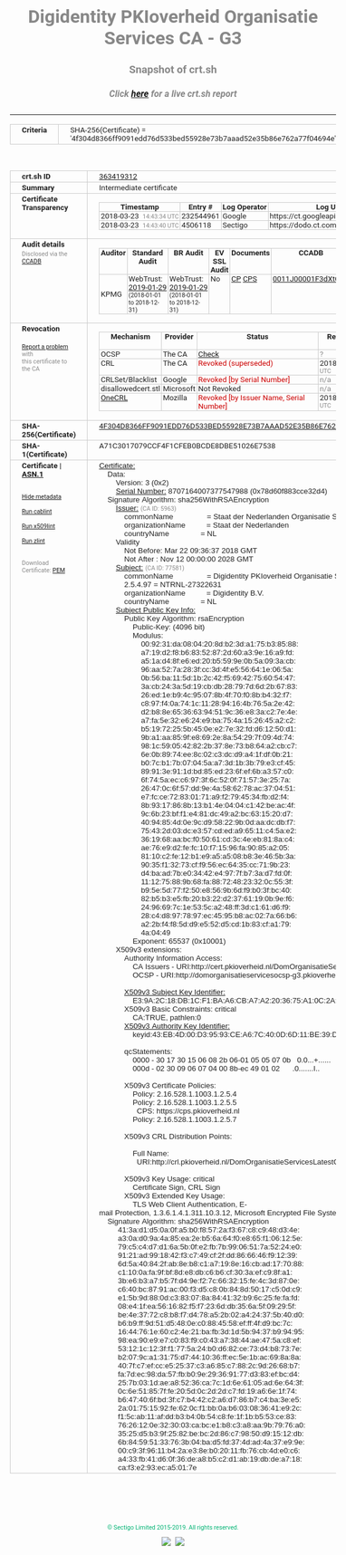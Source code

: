 # Digidentity PKIoverheid Organisatie Services CA - G3
### Snapshot of crt.sh
##### Click [here](https://crt.sh/?q=4F304D8366FF9091EDD76D533BED55928E73B7AAAD52E35B86E762A77F04694E) for a live crt.sh report

---
<!DOCTYPE HTML PUBLIC "-//W3C//DTD HTML 4.0 Transitional//EN">
<HTML>
<HEAD>
  <META http-equiv="Content-Type" content="text/html; charset=UTF-8">
  <TITLE>crt.sh | 4f304d8366ff9091edd76d533bed55928e73b7aaad52e35b86e762a77f04694e</TITLE>
  <META name="description" content="Free CT Log Certificate Search Tool from Sectigo (formerly Comodo CA)">
  <META name="keywords" content="crt.sh, CT, Certificate Transparency, Certificate Search, SSL Certificate, Sectigo, Comodo CA">
  <LINK href="//fonts.googleapis.com/css?family=Roboto+Mono|Roboto:400,400i,700,700i" rel="stylesheet">
  <STYLE type="text/css">
    a {
      white-space: nowrap;
    }
    body {
      color: #888888;
      font: 12pt Roboto, sans-serif;
      padding-top: 10px;
      text-align: center
    }
    form {
      margin: 0px
    }
    span {
      border-radius: 10px
    }
    span.heading {
      color: #888888;
      font: 12pt Roboto, sans-serif
    }
    span.title {
      background-color: #00B373;
      color: #FFFFFF;
      font: bold 18pt Roboto, sans-serif;
      padding: 0px 5px
    }
    span.text {
      color: #888888;
      font: 10pt Roboto, sans-serif
    }
    span.whiteongrey {
      background-color: #D9D9D6;
      color: #FFFFFF;
      font: bold 18pt Roboto, sans-serif;
      padding: 0px 5px
    }
    table {
      border-collapse: collapse;
      color: #222222;
      font: 10pt Roboto, sans-serif;
      margin-left: auto;
      margin-right: auto
    }
    table.options {
      border: none;
      margin-left: 10px
    }
    td, th {
      border: 1px solid #CCCCCC;
      padding: 0px 2px;
      text-align: left;
      vertical-align: top
    }
    td.outer, th.outer {
      border: 1px solid #CCCCCC;
      padding: 2px 20px;
      text-align: left
    }
    th.heading {
      color: #888888;
      font: bold italic 12pt Roboto, sans-serif;
      padding: 20px 0px 0px;
      text-align: center
    }
    th.options, td.options {
      border: none;
      vertical-align: middle
    }
    td.text {
      font: 10pt "Roboto Mono", sans-serif;
      padding: 2px 20px
    }
    td.heading {
      border: none;
      color: #888888;
      font: 12pt Roboto, sans-serif;
      padding-top: 20px;
      text-align: center
    }
    table.lint td, th {
      text-align: center
    }
    .button {
      background-color: #00B373;
      border-radius: 10px;
      color: #FFFFFF;
      font: bold 13pt Roboto, sans-serif
    }
    .copyright {
      font: 8pt Roboto, sans-serif;
      color: #00B373
    }
    .input {
      border: 1px solid #888888;
      font-weight: bold;
      text-align: center
    }
    .small {
      font: 8pt Roboto, sans-serif;
      color: #888888
    }
    .error {
      background-color: #FFDFDF;
      color: #CC0000;
      font-weight: bold
    }
    .fatal {
      background-color: #0000AA;
      color: #FFFFFF;
      font-weight: bold
    }
    .notice {
      background-color: #FFFFDF;
      color: #606000
    }
    .warning {
      background-color: #FFEFDF;
      color: #DF6000
    }
  </STYLE>
</HEAD>
<BODY>

<TABLE>
  <TR>
    <TH class="outer">Criteria</TH>
    <TD class="outer">SHA-256(Certificate) = '4f304d8366ff9091edd76d533bed55928e73b7aaad52e35b86e762a77f04694e'</TD>
  </TR>
</TABLE>
<BR>
<TABLE>
  <TR>
    <TH class="outer">crt.sh ID</TH>
    <TD class="outer"><A href="?id=363419312">363419312</A></TD>
  </TR>
  <TR>
    <TH class="outer">Summary</TH>
    <TD class="outer">Intermediate certificate</TD>
  </TR>
  <TR>
    <TH class="outer">Certificate<BR>Transparency</TH>
    <TD class="outer">
<TABLE class="options" style="margin-left:0px">
  <TR>
    <TH>Timestamp</TH>
    <TH>Entry #</TH>
    <TH>Log Operator</TH>
    <TH>Log URL</TH>
  </TR>
  <TR>
    <TD>2018-03-23&nbsp; <FONT class="small">14:43:34 UTC</FONT></TD>
    <TD>232544961</TD>
    <TD>Google</TD>
    <TD>https://ct.googleapis.com/rocketeer</TD>
  </TR>
  <TR>
    <TD>2018-03-23&nbsp; <FONT class="small">14:43:40 UTC</FONT></TD>
    <TD>4506118</TD>
    <TD>Sectigo</TD>
    <TD>https://dodo.ct.comodo.com</TD>
  </TR>
</TABLE>
    </TD>
  </TR>
  <TR>
    <TH class="outer">Audit details<BR>
      <DIV class="small" style="padding-top:3px">Disclosed via the
        <A href="//ccadb-public.secure.force.com/mozilla/PublicAllIntermediateCerts" target="_blank">CCADB</A></DIV>
    </TH>
    <TD class="outer">
<TABLE class="options" style="margin-left:0px">
  <TR>
    <TH>Auditor</TH>
    <TH>Standard Audit</TH>
    <TH>BR Audit</TH>
    <TH>EV SSL Audit</TH>
    <TH>Documents</TH>
    <TH>CCADB</TH>
    <TH>Root Owner / Certificate</TH>
  </TR>
  <TR>
    <TD style="vertical-align:middle">KPMG</TD>
    <TD>WebTrust:
      <A href="https://www.cpacanada.ca/generichandlers/CPACHandler.ashx?attachmentid=224596" target="_blank">2019-01-29</A>
      <BR><FONT style="font-size:8pt">(2018-01-01 to 2018-12-31)</FONT></TD>
    <TD>WebTrust:
      <A href="https://www.cpacanada.ca/generichandlers/CPACHandler.ashx?attachmentid=224597" target="_blank">2019-01-29</A>
      <BR><FONT style="font-size:8pt">(2018-01-01 to 2018-12-31)</FONT></TD>
    <TD>No    <TD>
      <A href="https://logius.nl/english/pkioverheid" target="blank">CP</A>
      <A href="https://cps.pkioverheid.nl" target="blank">CPS</A>
    </TD>
    <TD><A href="//ccadb.force.com/0011J00001F3dXtQAJ" target="_blank">0011J00001F3dXtQAJ</A></TD>
    <TD><A href="/?id=8693290">Government of The Netherlands, PKIoverheid (Logius)</A></TD>
  </TR>
</TABLE>
    </TD>
  </TR>
  <TR>
    <TH class="outer">Revocation<BR><BR>
      <DIV class="small" style="padding-top:3px"><A href="?id=363419312&opt=problemreporting">Report a problem</A> with<BR>this certificate to the CA</DIV></TH>
    <TD class="outer">
      <TABLE class="options" style="margin-left:0px">
        <TR>
          <TH>Mechanism</TH>
          <TH>Provider</TH>
          <TH>Status</TH>
          <TH>Revocation Date</TH>
          <TH>Last Observed in CRL</TH>
          <TH>Last Checked <SPAN style="color:#CC0000;vertical-align:middle;font-size:70%;font-weight:normal">(Error)</SPAN></TH>
        </TR>
        <TR>
          <TD>OCSP</TD>
          <TD>The CA</TD>
          <TD><A href="?id=363419312&opt=ocsp">Check</A></TD>
          <TD><SPAN style="color:#888888">?</SPAN></TD>
          <TD><SPAN style="color:#888888">n/a</SPAN></TD>
          <TD><SPAN style="color:#888888">?</SPAN></TD>
        </TR>
        <TR>
          <TD>CRL</TD>
          <TD>The CA</TD>
          <TD><SPAN style="color:#CC0000">Revoked (superseded)</SPAN></TD><TD>2018-05-17&nbsp; <FONT class="small">08:52:28 UTC</FONT></TD><TD>2019-07-05&nbsp; <FONT class="small">14:19:02 UTC</FONT></TD><TD>2019-12-04&nbsp; <FONT class="small">16:44:22 UTC</FONT></TD>
        </TR>
        <TR>
          <TD>CRLSet/Blacklist</TD>
          <TD>Google</TD>
          <TD><SPAN style="color:#CC0000">Revoked [by Serial Number]</SPAN></TD>
          <TD><SPAN style="color:#888888">n/a</SPAN></TD>
          <TD><SPAN style="color:#888888">n/a</SPAN></TD>
          <TD><SPAN style="color:#888888">n/a</SPAN></TD>
        </TR>
        <TR>
          <TD>disallowedcert.stl</TD>
          <TD>Microsoft</TD>
          <TD>Not Revoked</TD>
          <TD><SPAN style="color:#888888">n/a</SPAN></TD>
          <TD><SPAN style="color:#888888">n/a</SPAN></TD>
          <TD><SPAN style="color:#888888">n/a</SPAN></TD>
        </TR>
        <TR>
          <TD><A href="/mozilla-onecrl" target="_blank">OneCRL</A></TD>
          <TD>Mozilla</TD>
          <TD><SPAN style="color:#CC0000">Revoked [by Issuer Name, Serial Number]</SPAN></TD><TD>2018-05-30&nbsp; <FONT class="small">12:35:03 UTC</FONT></TD>
          <TD><SPAN style="color:#888888">n/a</SPAN></TD>
          <TD><SPAN style="color:#888888">n/a</SPAN></TD>
        </TR>
      </TABLE>
    </TD>
  </TR>
  <TR>
    <TH class="outer">SHA-256(Certificate)</TH>
    <TD class="outer"><A href="//censys.io/certificates/4f304d8366ff9091edd76d533bed55928e73b7aaad52e35b86e762a77f04694e">4F304D8366FF9091EDD76D533BED55928E73B7AAAD52E35B86E762A77F04694E</A></TD>
  </TR>
  <TR>
    <TH class="outer">SHA-1(Certificate)</TH>
    <TD class="outer">A71C3017079CCF4F1CFEB0BCDE8DBE51026E7538</TD>
  </TR>
  <TR>
    <TH class="outer">Certificate | <A href="?asn1=363419312">ASN.1</A>
      <SPAN class="small"><BR>
      <BR><BR><A href="?id=363419312&opt=nometadata">Hide metadata</A>
      <BR><BR><A href="?id=363419312&opt=cablint">Run cablint</A>
      <BR><BR><A href="?id=363419312&opt=x509lint">Run x509lint</A>
      <BR><BR><A href="?id=363419312&opt=zlint">Run zlint</A>
      <BR><BR><BR>Download Certificate: <A href="?d=363419312">PEM</A>
      </SPAN>
    </TH>
    <TD class="text"><A href="?d=363419312">Certificate:</A><BR>&nbsp;&nbsp;&nbsp;&nbsp;Data:<BR>&nbsp;&nbsp;&nbsp;&nbsp;&nbsp;&nbsp;&nbsp;&nbsp;Version:&nbsp;3&nbsp;(0x2)<BR>&nbsp;&nbsp;&nbsp;&nbsp;&nbsp;&nbsp;&nbsp;&nbsp;<A href="?serial=78d60f883cce32d4">Serial&nbsp;Number:</A>&nbsp;8707164007377547988&nbsp;(0x78d60f883cce32d4)<BR>&nbsp;&nbsp;&nbsp;&nbsp;Signature&nbsp;Algorithm:&nbsp;sha256WithRSAEncryption<BR>&nbsp;&nbsp;&nbsp;&nbsp;&nbsp;&nbsp;&nbsp;&nbsp;<A href="?caid=5963">Issuer:</A> <SPAN class="small">(CA ID: 5963)</SPAN><BR>&nbsp;&nbsp;&nbsp;&nbsp;&nbsp;&nbsp;&nbsp;&nbsp;&nbsp;&nbsp;&nbsp;&nbsp;commonName&nbsp;&nbsp;&nbsp;&nbsp;&nbsp;&nbsp;&nbsp;&nbsp;&nbsp;&nbsp;&nbsp;&nbsp;&nbsp;&nbsp;&nbsp;&nbsp;=&nbsp;Staat&nbsp;der&nbsp;Nederlanden&nbsp;Organisatie&nbsp;Services&nbsp;CA&nbsp;-&nbsp;G3<BR>&nbsp;&nbsp;&nbsp;&nbsp;&nbsp;&nbsp;&nbsp;&nbsp;&nbsp;&nbsp;&nbsp;&nbsp;organizationName&nbsp;&nbsp;&nbsp;&nbsp;&nbsp;&nbsp;&nbsp;&nbsp;&nbsp;&nbsp;=&nbsp;Staat&nbsp;der&nbsp;Nederlanden<BR>&nbsp;&nbsp;&nbsp;&nbsp;&nbsp;&nbsp;&nbsp;&nbsp;&nbsp;&nbsp;&nbsp;&nbsp;countryName&nbsp;&nbsp;&nbsp;&nbsp;&nbsp;&nbsp;&nbsp;&nbsp;&nbsp;&nbsp;&nbsp;&nbsp;&nbsp;&nbsp;&nbsp;=&nbsp;NL<BR>&nbsp;&nbsp;&nbsp;&nbsp;&nbsp;&nbsp;&nbsp;&nbsp;Validity<BR>&nbsp;&nbsp;&nbsp;&nbsp;&nbsp;&nbsp;&nbsp;&nbsp;&nbsp;&nbsp;&nbsp;&nbsp;Not&nbsp;Before:&nbsp;Mar&nbsp;22&nbsp;09:36:37&nbsp;2018&nbsp;GMT<BR>&nbsp;&nbsp;&nbsp;&nbsp;&nbsp;&nbsp;&nbsp;&nbsp;&nbsp;&nbsp;&nbsp;&nbsp;Not&nbsp;After&nbsp;:&nbsp;Nov&nbsp;12&nbsp;00:00:00&nbsp;2028&nbsp;GMT<BR>&nbsp;&nbsp;&nbsp;&nbsp;&nbsp;&nbsp;&nbsp;&nbsp;<A href="?caid=77581">Subject:</A> <SPAN class="small">(CA ID: 77581)</SPAN><BR>&nbsp;&nbsp;&nbsp;&nbsp;&nbsp;&nbsp;&nbsp;&nbsp;&nbsp;&nbsp;&nbsp;&nbsp;commonName&nbsp;&nbsp;&nbsp;&nbsp;&nbsp;&nbsp;&nbsp;&nbsp;&nbsp;&nbsp;&nbsp;&nbsp;&nbsp;&nbsp;&nbsp;&nbsp;=&nbsp;Digidentity&nbsp;PKIoverheid&nbsp;Organisatie&nbsp;Services&nbsp;CA&nbsp;-&nbsp;G3<BR>&nbsp;&nbsp;&nbsp;&nbsp;&nbsp;&nbsp;&nbsp;&nbsp;&nbsp;&nbsp;&nbsp;&nbsp;2.5.4.97&nbsp;=&nbsp;NTRNL-27322631<BR>&nbsp;&nbsp;&nbsp;&nbsp;&nbsp;&nbsp;&nbsp;&nbsp;&nbsp;&nbsp;&nbsp;&nbsp;organizationName&nbsp;&nbsp;&nbsp;&nbsp;&nbsp;&nbsp;&nbsp;&nbsp;&nbsp;&nbsp;=&nbsp;Digidentity&nbsp;B.V.<BR>&nbsp;&nbsp;&nbsp;&nbsp;&nbsp;&nbsp;&nbsp;&nbsp;&nbsp;&nbsp;&nbsp;&nbsp;countryName&nbsp;&nbsp;&nbsp;&nbsp;&nbsp;&nbsp;&nbsp;&nbsp;&nbsp;&nbsp;&nbsp;&nbsp;&nbsp;&nbsp;&nbsp;=&nbsp;NL<BR>&nbsp;&nbsp;&nbsp;&nbsp;&nbsp;&nbsp;&nbsp;&nbsp;<A href="?spkisha256=bcc6f04555bdce42650a8214c14fc410d81f8ff5e596ef4403253cd7bb07e9d5">Subject&nbsp;Public&nbsp;Key&nbsp;Info:</A><BR>&nbsp;&nbsp;&nbsp;&nbsp;&nbsp;&nbsp;&nbsp;&nbsp;&nbsp;&nbsp;&nbsp;&nbsp;Public&nbsp;Key&nbsp;Algorithm:&nbsp;rsaEncryption<BR>&nbsp;&nbsp;&nbsp;&nbsp;&nbsp;&nbsp;&nbsp;&nbsp;&nbsp;&nbsp;&nbsp;&nbsp;&nbsp;&nbsp;&nbsp;&nbsp;Public-Key:&nbsp;(4096&nbsp;bit)<BR>&nbsp;&nbsp;&nbsp;&nbsp;&nbsp;&nbsp;&nbsp;&nbsp;&nbsp;&nbsp;&nbsp;&nbsp;&nbsp;&nbsp;&nbsp;&nbsp;Modulus:<BR>&nbsp;&nbsp;&nbsp;&nbsp;&nbsp;&nbsp;&nbsp;&nbsp;&nbsp;&nbsp;&nbsp;&nbsp;&nbsp;&nbsp;&nbsp;&nbsp;&nbsp;&nbsp;&nbsp;&nbsp;00:92:31:da:08:04:20:8d:b2:3d:a1:75:b3:85:88:<BR>&nbsp;&nbsp;&nbsp;&nbsp;&nbsp;&nbsp;&nbsp;&nbsp;&nbsp;&nbsp;&nbsp;&nbsp;&nbsp;&nbsp;&nbsp;&nbsp;&nbsp;&nbsp;&nbsp;&nbsp;a7:19:d2:f8:b6:83:52:87:2d:60:a3:9e:16:a9:fd:<BR>&nbsp;&nbsp;&nbsp;&nbsp;&nbsp;&nbsp;&nbsp;&nbsp;&nbsp;&nbsp;&nbsp;&nbsp;&nbsp;&nbsp;&nbsp;&nbsp;&nbsp;&nbsp;&nbsp;&nbsp;a5:1a:d4:8f:e6:ed:20:b5:59:9e:0b:5a:09:3a:cb:<BR>&nbsp;&nbsp;&nbsp;&nbsp;&nbsp;&nbsp;&nbsp;&nbsp;&nbsp;&nbsp;&nbsp;&nbsp;&nbsp;&nbsp;&nbsp;&nbsp;&nbsp;&nbsp;&nbsp;&nbsp;96:aa:52:7a:28:3f:cc:3d:4f:e5:56:64:1e:06:5a:<BR>&nbsp;&nbsp;&nbsp;&nbsp;&nbsp;&nbsp;&nbsp;&nbsp;&nbsp;&nbsp;&nbsp;&nbsp;&nbsp;&nbsp;&nbsp;&nbsp;&nbsp;&nbsp;&nbsp;&nbsp;0b:56:ba:11:5d:1b:2c:42:f5:69:42:75:60:54:47:<BR>&nbsp;&nbsp;&nbsp;&nbsp;&nbsp;&nbsp;&nbsp;&nbsp;&nbsp;&nbsp;&nbsp;&nbsp;&nbsp;&nbsp;&nbsp;&nbsp;&nbsp;&nbsp;&nbsp;&nbsp;3a:cb:24:3a:5d:19:cb:db:28:79:7d:6d:2b:67:83:<BR>&nbsp;&nbsp;&nbsp;&nbsp;&nbsp;&nbsp;&nbsp;&nbsp;&nbsp;&nbsp;&nbsp;&nbsp;&nbsp;&nbsp;&nbsp;&nbsp;&nbsp;&nbsp;&nbsp;&nbsp;26:ed:1e:b9:4c:95:07:8b:4f:70:f0:8b:b4:32:f7:<BR>&nbsp;&nbsp;&nbsp;&nbsp;&nbsp;&nbsp;&nbsp;&nbsp;&nbsp;&nbsp;&nbsp;&nbsp;&nbsp;&nbsp;&nbsp;&nbsp;&nbsp;&nbsp;&nbsp;&nbsp;c8:97:f4:0a:74:1c:11:28:94:16:4b:76:5a:2e:42:<BR>&nbsp;&nbsp;&nbsp;&nbsp;&nbsp;&nbsp;&nbsp;&nbsp;&nbsp;&nbsp;&nbsp;&nbsp;&nbsp;&nbsp;&nbsp;&nbsp;&nbsp;&nbsp;&nbsp;&nbsp;d2:b8:8e:65:36:63:94:51:9c:36:e8:3a:c2:7e:4e:<BR>&nbsp;&nbsp;&nbsp;&nbsp;&nbsp;&nbsp;&nbsp;&nbsp;&nbsp;&nbsp;&nbsp;&nbsp;&nbsp;&nbsp;&nbsp;&nbsp;&nbsp;&nbsp;&nbsp;&nbsp;a7:fa:5e:32:e6:24:e9:ba:75:4a:15:26:45:a2:c2:<BR>&nbsp;&nbsp;&nbsp;&nbsp;&nbsp;&nbsp;&nbsp;&nbsp;&nbsp;&nbsp;&nbsp;&nbsp;&nbsp;&nbsp;&nbsp;&nbsp;&nbsp;&nbsp;&nbsp;&nbsp;b5:19:72:25:5b:45:0e:e2:7e:32:fd:d6:12:50:d1:<BR>&nbsp;&nbsp;&nbsp;&nbsp;&nbsp;&nbsp;&nbsp;&nbsp;&nbsp;&nbsp;&nbsp;&nbsp;&nbsp;&nbsp;&nbsp;&nbsp;&nbsp;&nbsp;&nbsp;&nbsp;9b:a1:aa:85:9f:e8:69:2e:8a:54:29:7f:09:4d:74:<BR>&nbsp;&nbsp;&nbsp;&nbsp;&nbsp;&nbsp;&nbsp;&nbsp;&nbsp;&nbsp;&nbsp;&nbsp;&nbsp;&nbsp;&nbsp;&nbsp;&nbsp;&nbsp;&nbsp;&nbsp;98:1c:59:05:42:82:2b:37:8e:73:b8:64:a2:cb:c7:<BR>&nbsp;&nbsp;&nbsp;&nbsp;&nbsp;&nbsp;&nbsp;&nbsp;&nbsp;&nbsp;&nbsp;&nbsp;&nbsp;&nbsp;&nbsp;&nbsp;&nbsp;&nbsp;&nbsp;&nbsp;6e:0b:89:74:ee:8c:02:c3:dc:d9:a4:1f:df:0b:21:<BR>&nbsp;&nbsp;&nbsp;&nbsp;&nbsp;&nbsp;&nbsp;&nbsp;&nbsp;&nbsp;&nbsp;&nbsp;&nbsp;&nbsp;&nbsp;&nbsp;&nbsp;&nbsp;&nbsp;&nbsp;b0:7c:b1:7b:07:04:5a:a7:3d:1b:3b:79:e3:cf:45:<BR>&nbsp;&nbsp;&nbsp;&nbsp;&nbsp;&nbsp;&nbsp;&nbsp;&nbsp;&nbsp;&nbsp;&nbsp;&nbsp;&nbsp;&nbsp;&nbsp;&nbsp;&nbsp;&nbsp;&nbsp;89:91:3e:91:1d:bd:85:ed:23:6f:ef:6b:a3:57:c0:<BR>&nbsp;&nbsp;&nbsp;&nbsp;&nbsp;&nbsp;&nbsp;&nbsp;&nbsp;&nbsp;&nbsp;&nbsp;&nbsp;&nbsp;&nbsp;&nbsp;&nbsp;&nbsp;&nbsp;&nbsp;6f:74:5a:ec:c6:97:3f:6c:52:0f:71:57:3e:25:7a:<BR>&nbsp;&nbsp;&nbsp;&nbsp;&nbsp;&nbsp;&nbsp;&nbsp;&nbsp;&nbsp;&nbsp;&nbsp;&nbsp;&nbsp;&nbsp;&nbsp;&nbsp;&nbsp;&nbsp;&nbsp;26:47:0c:6f:57:dd:9e:4a:58:62:78:ac:37:04:51:<BR>&nbsp;&nbsp;&nbsp;&nbsp;&nbsp;&nbsp;&nbsp;&nbsp;&nbsp;&nbsp;&nbsp;&nbsp;&nbsp;&nbsp;&nbsp;&nbsp;&nbsp;&nbsp;&nbsp;&nbsp;e7:fc:ce:72:83:01:71:a9:f2:79:45:34:fb:d2:f4:<BR>&nbsp;&nbsp;&nbsp;&nbsp;&nbsp;&nbsp;&nbsp;&nbsp;&nbsp;&nbsp;&nbsp;&nbsp;&nbsp;&nbsp;&nbsp;&nbsp;&nbsp;&nbsp;&nbsp;&nbsp;8b:93:17:86:8b:13:b1:4e:04:04:c1:42:be:ac:4f:<BR>&nbsp;&nbsp;&nbsp;&nbsp;&nbsp;&nbsp;&nbsp;&nbsp;&nbsp;&nbsp;&nbsp;&nbsp;&nbsp;&nbsp;&nbsp;&nbsp;&nbsp;&nbsp;&nbsp;&nbsp;9c:6b:23:bf:f1:e4:81:dc:49:a2:bc:63:15:20:d7:<BR>&nbsp;&nbsp;&nbsp;&nbsp;&nbsp;&nbsp;&nbsp;&nbsp;&nbsp;&nbsp;&nbsp;&nbsp;&nbsp;&nbsp;&nbsp;&nbsp;&nbsp;&nbsp;&nbsp;&nbsp;40:94:85:4d:0e:9c:d9:58:22:9b:0d:aa:dc:db:f7:<BR>&nbsp;&nbsp;&nbsp;&nbsp;&nbsp;&nbsp;&nbsp;&nbsp;&nbsp;&nbsp;&nbsp;&nbsp;&nbsp;&nbsp;&nbsp;&nbsp;&nbsp;&nbsp;&nbsp;&nbsp;75:43:2d:03:dc:e3:57:cd:ed:a9:65:11:c4:5a:e2:<BR>&nbsp;&nbsp;&nbsp;&nbsp;&nbsp;&nbsp;&nbsp;&nbsp;&nbsp;&nbsp;&nbsp;&nbsp;&nbsp;&nbsp;&nbsp;&nbsp;&nbsp;&nbsp;&nbsp;&nbsp;36:19:68:aa:bc:f0:50:61:cd:3c:4e:eb:81:8a:c4:<BR>&nbsp;&nbsp;&nbsp;&nbsp;&nbsp;&nbsp;&nbsp;&nbsp;&nbsp;&nbsp;&nbsp;&nbsp;&nbsp;&nbsp;&nbsp;&nbsp;&nbsp;&nbsp;&nbsp;&nbsp;ae:76:e9:d2:fe:fc:10:f7:15:96:fa:90:85:a2:05:<BR>&nbsp;&nbsp;&nbsp;&nbsp;&nbsp;&nbsp;&nbsp;&nbsp;&nbsp;&nbsp;&nbsp;&nbsp;&nbsp;&nbsp;&nbsp;&nbsp;&nbsp;&nbsp;&nbsp;&nbsp;81:10:c2:fe:12:b1:e9:a5:a5:08:b8:3e:46:5b:3a:<BR>&nbsp;&nbsp;&nbsp;&nbsp;&nbsp;&nbsp;&nbsp;&nbsp;&nbsp;&nbsp;&nbsp;&nbsp;&nbsp;&nbsp;&nbsp;&nbsp;&nbsp;&nbsp;&nbsp;&nbsp;90:35:f1:32:73:cf:f9:56:ec:64:35:cc:71:9b:23:<BR>&nbsp;&nbsp;&nbsp;&nbsp;&nbsp;&nbsp;&nbsp;&nbsp;&nbsp;&nbsp;&nbsp;&nbsp;&nbsp;&nbsp;&nbsp;&nbsp;&nbsp;&nbsp;&nbsp;&nbsp;d4:ba:ad:7b:e0:34:42:e4:97:7f:b7:3a:d7:fd:0f:<BR>&nbsp;&nbsp;&nbsp;&nbsp;&nbsp;&nbsp;&nbsp;&nbsp;&nbsp;&nbsp;&nbsp;&nbsp;&nbsp;&nbsp;&nbsp;&nbsp;&nbsp;&nbsp;&nbsp;&nbsp;11:12:75:88:9b:68:fa:88:72:48:23:32:0c:55:3f:<BR>&nbsp;&nbsp;&nbsp;&nbsp;&nbsp;&nbsp;&nbsp;&nbsp;&nbsp;&nbsp;&nbsp;&nbsp;&nbsp;&nbsp;&nbsp;&nbsp;&nbsp;&nbsp;&nbsp;&nbsp;b9:5e:5d:77:f2:50:e8:56:9b:6d:f9:b0:3f:bc:40:<BR>&nbsp;&nbsp;&nbsp;&nbsp;&nbsp;&nbsp;&nbsp;&nbsp;&nbsp;&nbsp;&nbsp;&nbsp;&nbsp;&nbsp;&nbsp;&nbsp;&nbsp;&nbsp;&nbsp;&nbsp;82:b5:b3:e5:fb:20:b3:22:d2:37:61:19:0b:9e:f6:<BR>&nbsp;&nbsp;&nbsp;&nbsp;&nbsp;&nbsp;&nbsp;&nbsp;&nbsp;&nbsp;&nbsp;&nbsp;&nbsp;&nbsp;&nbsp;&nbsp;&nbsp;&nbsp;&nbsp;&nbsp;24:96:69:7c:1e:53:5c:a2:48:ff:3d:c1:61:d6:f9:<BR>&nbsp;&nbsp;&nbsp;&nbsp;&nbsp;&nbsp;&nbsp;&nbsp;&nbsp;&nbsp;&nbsp;&nbsp;&nbsp;&nbsp;&nbsp;&nbsp;&nbsp;&nbsp;&nbsp;&nbsp;28:c4:d8:97:78:97:ec:45:95:b8:ac:02:7a:66:b6:<BR>&nbsp;&nbsp;&nbsp;&nbsp;&nbsp;&nbsp;&nbsp;&nbsp;&nbsp;&nbsp;&nbsp;&nbsp;&nbsp;&nbsp;&nbsp;&nbsp;&nbsp;&nbsp;&nbsp;&nbsp;a2:2b:f4:f8:5d:d9:e5:52:d5:cd:1b:83:cf:a1:79:<BR>&nbsp;&nbsp;&nbsp;&nbsp;&nbsp;&nbsp;&nbsp;&nbsp;&nbsp;&nbsp;&nbsp;&nbsp;&nbsp;&nbsp;&nbsp;&nbsp;&nbsp;&nbsp;&nbsp;&nbsp;4a:04:49<BR>&nbsp;&nbsp;&nbsp;&nbsp;&nbsp;&nbsp;&nbsp;&nbsp;&nbsp;&nbsp;&nbsp;&nbsp;&nbsp;&nbsp;&nbsp;&nbsp;Exponent:&nbsp;65537&nbsp;(0x10001)<BR>&nbsp;&nbsp;&nbsp;&nbsp;&nbsp;&nbsp;&nbsp;&nbsp;X509v3&nbsp;extensions:<BR>&nbsp;&nbsp;&nbsp;&nbsp;&nbsp;&nbsp;&nbsp;&nbsp;&nbsp;&nbsp;&nbsp;&nbsp;Authority&nbsp;Information&nbsp;Access:&nbsp;<BR>&nbsp;&nbsp;&nbsp;&nbsp;&nbsp;&nbsp;&nbsp;&nbsp;&nbsp;&nbsp;&nbsp;&nbsp;&nbsp;&nbsp;&nbsp;&nbsp;CA&nbsp;Issuers&nbsp;-&nbsp;URI:http://cert.pkioverheid.nl/DomOrganisatieServicesCA-G3.cer<BR>&nbsp;&nbsp;&nbsp;&nbsp;&nbsp;&nbsp;&nbsp;&nbsp;&nbsp;&nbsp;&nbsp;&nbsp;&nbsp;&nbsp;&nbsp;&nbsp;OCSP&nbsp;-&nbsp;URI:http://domorganisatieservicesocsp-g3.pkioverheid.nl<BR><BR>&nbsp;&nbsp;&nbsp;&nbsp;&nbsp;&nbsp;&nbsp;&nbsp;&nbsp;&nbsp;&nbsp;&nbsp;<A href="?ski=e39a2c18db1cf1baa6cba7a2203675a10c2aea5f">X509v3&nbsp;Subject&nbsp;Key&nbsp;Identifier:</A><BR>&nbsp;&nbsp;&nbsp;&nbsp;&nbsp;&nbsp;&nbsp;&nbsp;&nbsp;&nbsp;&nbsp;&nbsp;&nbsp;&nbsp;&nbsp;&nbsp;E3:9A:2C:18:DB:1C:F1:BA:A6:CB:A7:A2:20:36:75:A1:0C:2A:EA:5F<BR>&nbsp;&nbsp;&nbsp;&nbsp;&nbsp;&nbsp;&nbsp;&nbsp;&nbsp;&nbsp;&nbsp;&nbsp;X509v3&nbsp;Basic&nbsp;Constraints:&nbsp;critical<BR>&nbsp;&nbsp;&nbsp;&nbsp;&nbsp;&nbsp;&nbsp;&nbsp;&nbsp;&nbsp;&nbsp;&nbsp;&nbsp;&nbsp;&nbsp;&nbsp;CA:TRUE,&nbsp;pathlen:0<BR>&nbsp;&nbsp;&nbsp;&nbsp;&nbsp;&nbsp;&nbsp;&nbsp;&nbsp;&nbsp;&nbsp;&nbsp;<A href="?ski=43eb4d00d39593cea67c400d6d11be39d132aee2">X509v3&nbsp;Authority&nbsp;Key&nbsp;Identifier:</A><BR>&nbsp;&nbsp;&nbsp;&nbsp;&nbsp;&nbsp;&nbsp;&nbsp;&nbsp;&nbsp;&nbsp;&nbsp;&nbsp;&nbsp;&nbsp;&nbsp;keyid:43:EB:4D:00:D3:95:93:CE:A6:7C:40:0D:6D:11:BE:39:D1:32:AE:E2<BR><BR>&nbsp;&nbsp;&nbsp;&nbsp;&nbsp;&nbsp;&nbsp;&nbsp;&nbsp;&nbsp;&nbsp;&nbsp;qcStatements:&nbsp;<BR>&nbsp;&nbsp;&nbsp;&nbsp;&nbsp;&nbsp;&nbsp;&nbsp;&nbsp;&nbsp;&nbsp;&nbsp;&nbsp;&nbsp;&nbsp;&nbsp;0000&nbsp;-&nbsp;30&nbsp;17&nbsp;30&nbsp;15&nbsp;06&nbsp;08&nbsp;2b&nbsp;06-01&nbsp;05&nbsp;05&nbsp;07&nbsp;0b&nbsp;&nbsp;&nbsp;0.0...+......<BR>&nbsp;&nbsp;&nbsp;&nbsp;&nbsp;&nbsp;&nbsp;&nbsp;&nbsp;&nbsp;&nbsp;&nbsp;&nbsp;&nbsp;&nbsp;&nbsp;000d&nbsp;-&nbsp;02&nbsp;30&nbsp;09&nbsp;06&nbsp;07&nbsp;04&nbsp;00&nbsp;8b-ec&nbsp;49&nbsp;01&nbsp;02&nbsp;&nbsp;&nbsp;&nbsp;&nbsp;&nbsp;.0.......I..<BR><BR>&nbsp;&nbsp;&nbsp;&nbsp;&nbsp;&nbsp;&nbsp;&nbsp;&nbsp;&nbsp;&nbsp;&nbsp;X509v3&nbsp;Certificate&nbsp;Policies:&nbsp;<BR>&nbsp;&nbsp;&nbsp;&nbsp;&nbsp;&nbsp;&nbsp;&nbsp;&nbsp;&nbsp;&nbsp;&nbsp;&nbsp;&nbsp;&nbsp;&nbsp;Policy:&nbsp;2.16.528.1.1003.1.2.5.4<BR>&nbsp;&nbsp;&nbsp;&nbsp;&nbsp;&nbsp;&nbsp;&nbsp;&nbsp;&nbsp;&nbsp;&nbsp;&nbsp;&nbsp;&nbsp;&nbsp;Policy:&nbsp;2.16.528.1.1003.1.2.5.5<BR>&nbsp;&nbsp;&nbsp;&nbsp;&nbsp;&nbsp;&nbsp;&nbsp;&nbsp;&nbsp;&nbsp;&nbsp;&nbsp;&nbsp;&nbsp;&nbsp;&nbsp;&nbsp;CPS:&nbsp;https://cps.pkioverheid.nl<BR>&nbsp;&nbsp;&nbsp;&nbsp;&nbsp;&nbsp;&nbsp;&nbsp;&nbsp;&nbsp;&nbsp;&nbsp;&nbsp;&nbsp;&nbsp;&nbsp;Policy:&nbsp;2.16.528.1.1003.1.2.5.7<BR><BR>&nbsp;&nbsp;&nbsp;&nbsp;&nbsp;&nbsp;&nbsp;&nbsp;&nbsp;&nbsp;&nbsp;&nbsp;X509v3&nbsp;CRL&nbsp;Distribution&nbsp;Points:&nbsp;<BR><BR>&nbsp;&nbsp;&nbsp;&nbsp;&nbsp;&nbsp;&nbsp;&nbsp;&nbsp;&nbsp;&nbsp;&nbsp;&nbsp;&nbsp;&nbsp;&nbsp;Full&nbsp;Name:<BR>&nbsp;&nbsp;&nbsp;&nbsp;&nbsp;&nbsp;&nbsp;&nbsp;&nbsp;&nbsp;&nbsp;&nbsp;&nbsp;&nbsp;&nbsp;&nbsp;&nbsp;&nbsp;URI:http://crl.pkioverheid.nl/DomOrganisatieServicesLatestCRL-G3.crl<BR><BR>&nbsp;&nbsp;&nbsp;&nbsp;&nbsp;&nbsp;&nbsp;&nbsp;&nbsp;&nbsp;&nbsp;&nbsp;X509v3&nbsp;Key&nbsp;Usage:&nbsp;critical<BR>&nbsp;&nbsp;&nbsp;&nbsp;&nbsp;&nbsp;&nbsp;&nbsp;&nbsp;&nbsp;&nbsp;&nbsp;&nbsp;&nbsp;&nbsp;&nbsp;Certificate&nbsp;Sign,&nbsp;CRL&nbsp;Sign<BR>&nbsp;&nbsp;&nbsp;&nbsp;&nbsp;&nbsp;&nbsp;&nbsp;&nbsp;&nbsp;&nbsp;&nbsp;X509v3&nbsp;Extended&nbsp;Key&nbsp;Usage:&nbsp;<BR>&nbsp;&nbsp;&nbsp;&nbsp;&nbsp;&nbsp;&nbsp;&nbsp;&nbsp;&nbsp;&nbsp;&nbsp;&nbsp;&nbsp;&nbsp;&nbsp;TLS&nbsp;Web&nbsp;Client&nbsp;Authentication,&nbsp;E-mail&nbsp;Protection,&nbsp;1.3.6.1.4.1.311.10.3.12,&nbsp;Microsoft&nbsp;Encrypted&nbsp;File&nbsp;System,&nbsp;OCSP&nbsp;Signing<BR>&nbsp;&nbsp;&nbsp;&nbsp;Signature&nbsp;Algorithm:&nbsp;sha256WithRSAEncryption<BR>&nbsp;&nbsp;&nbsp;&nbsp;&nbsp;&nbsp;&nbsp;&nbsp;&nbsp;41:3a:d1:d5:0a:0f:a5:b0:f8:57:2a:f3:67:c8:c9:48:d3:4e:<BR>&nbsp;&nbsp;&nbsp;&nbsp;&nbsp;&nbsp;&nbsp;&nbsp;&nbsp;a3:0a:d0:9a:4a:85:ea:2e:b5:6a:64:f0:e8:65:f1:06:12:5e:<BR>&nbsp;&nbsp;&nbsp;&nbsp;&nbsp;&nbsp;&nbsp;&nbsp;&nbsp;79:c5:c4:d7:d1:6a:5b:0f:e2:fb:7b:99:06:51:7a:52:24:e0:<BR>&nbsp;&nbsp;&nbsp;&nbsp;&nbsp;&nbsp;&nbsp;&nbsp;&nbsp;91:21:ad:99:18:42:f3:c7:49:cf:2f:dd:86:66:46:f9:12:39:<BR>&nbsp;&nbsp;&nbsp;&nbsp;&nbsp;&nbsp;&nbsp;&nbsp;&nbsp;6d:5a:40:84:2f:ab:8e:b8:c1:a7:19:8e:16:cb:ad:17:70:88:<BR>&nbsp;&nbsp;&nbsp;&nbsp;&nbsp;&nbsp;&nbsp;&nbsp;&nbsp;c1:10:0a:fa:9f:bf:8d:e8:db:c6:b6:cf:30:3a:ef:c9:8f:a1:<BR>&nbsp;&nbsp;&nbsp;&nbsp;&nbsp;&nbsp;&nbsp;&nbsp;&nbsp;3b:e6:b3:a7:b5:7f:d4:9e:f2:7c:66:32:15:fe:4c:3d:87:0e:<BR>&nbsp;&nbsp;&nbsp;&nbsp;&nbsp;&nbsp;&nbsp;&nbsp;&nbsp;c6:40:bc:87:91:ac:00:f3:d5:c8:0b:84:8d:50:17:c5:0d:c9:<BR>&nbsp;&nbsp;&nbsp;&nbsp;&nbsp;&nbsp;&nbsp;&nbsp;&nbsp;e1:5b:9d:88:0d:c3:83:07:8a:84:41:32:b9:6c:25:fe:fa:fd:<BR>&nbsp;&nbsp;&nbsp;&nbsp;&nbsp;&nbsp;&nbsp;&nbsp;&nbsp;08:e4:1f:ea:56:16:82:f5:f7:23:6d:db:35:6a:5f:09:29:5f:<BR>&nbsp;&nbsp;&nbsp;&nbsp;&nbsp;&nbsp;&nbsp;&nbsp;&nbsp;be:4e:37:72:c8:b8:f7:d4:78:a5:2b:02:a4:24:37:5b:40:d0:<BR>&nbsp;&nbsp;&nbsp;&nbsp;&nbsp;&nbsp;&nbsp;&nbsp;&nbsp;b6:b9:ff:9d:51:d5:48:0e:c0:88:45:58:ef:ff:4f:d9:bc:7c:<BR>&nbsp;&nbsp;&nbsp;&nbsp;&nbsp;&nbsp;&nbsp;&nbsp;&nbsp;16:44:76:1e:60:c2:4e:21:ba:fb:3d:1d:5b:94:37:b9:94:95:<BR>&nbsp;&nbsp;&nbsp;&nbsp;&nbsp;&nbsp;&nbsp;&nbsp;&nbsp;98:ea:90:e9:e7:c0:83:f9:c0:43:a7:38:44:ae:47:5a:c8:ef:<BR>&nbsp;&nbsp;&nbsp;&nbsp;&nbsp;&nbsp;&nbsp;&nbsp;&nbsp;53:12:1c:12:3f:f1:77:5a:24:b0:d6:82:ce:73:d4:b8:73:7e:<BR>&nbsp;&nbsp;&nbsp;&nbsp;&nbsp;&nbsp;&nbsp;&nbsp;&nbsp;b2:07:9c:a1:31:75:d7:44:10:36:ff:ec:5e:1b:ac:69:8a:8a:<BR>&nbsp;&nbsp;&nbsp;&nbsp;&nbsp;&nbsp;&nbsp;&nbsp;&nbsp;40:7f:c7:ef:cc:e5:25:37:c3:a6:85:c7:88:2c:9d:26:68:b7:<BR>&nbsp;&nbsp;&nbsp;&nbsp;&nbsp;&nbsp;&nbsp;&nbsp;&nbsp;fa:7d:ec:98:da:57:fb:b0:9e:29:36:91:77:d3:83:ef:bc:d4:<BR>&nbsp;&nbsp;&nbsp;&nbsp;&nbsp;&nbsp;&nbsp;&nbsp;&nbsp;25:7b:03:1d:ae:a8:52:36:ca:7c:1d:6e:61:05:ad:6e:64:3f:<BR>&nbsp;&nbsp;&nbsp;&nbsp;&nbsp;&nbsp;&nbsp;&nbsp;&nbsp;0c:6e:51:85:7f:fe:20:5d:0c:2d:2d:c7:fd:19:a6:6e:1f:74:<BR>&nbsp;&nbsp;&nbsp;&nbsp;&nbsp;&nbsp;&nbsp;&nbsp;&nbsp;b6:47:40:6f:bd:3f:c7:b4:42:c2:a6:d7:86:b7:c4:ba:3e:e5:<BR>&nbsp;&nbsp;&nbsp;&nbsp;&nbsp;&nbsp;&nbsp;&nbsp;&nbsp;2a:01:75:15:92:fe:62:0c:f1:bb:0a:b6:03:08:36:41:e9:2c:<BR>&nbsp;&nbsp;&nbsp;&nbsp;&nbsp;&nbsp;&nbsp;&nbsp;&nbsp;f1:5c:ab:11:af:dd:b3:b4:0b:54:c8:fe:1f:1b:b5:53:ce:83:<BR>&nbsp;&nbsp;&nbsp;&nbsp;&nbsp;&nbsp;&nbsp;&nbsp;&nbsp;76:26:12:0e:32:30:03:ca:bc:e1:b8:c3:a8:aa:9b:79:76:a0:<BR>&nbsp;&nbsp;&nbsp;&nbsp;&nbsp;&nbsp;&nbsp;&nbsp;&nbsp;35:25:d5:b3:9f:25:82:be:bc:2d:86:c7:98:50:d9:15:12:db:<BR>&nbsp;&nbsp;&nbsp;&nbsp;&nbsp;&nbsp;&nbsp;&nbsp;&nbsp;6b:84:59:51:33:76:3b:04:ba:d5:fd:37:4d:ad:4a:37:e9:9e:<BR>&nbsp;&nbsp;&nbsp;&nbsp;&nbsp;&nbsp;&nbsp;&nbsp;&nbsp;00:c9:3f:96:11:b4:2a:e3:8e:b0:20:11:fb:76:cb:4d:e0:c6:<BR>&nbsp;&nbsp;&nbsp;&nbsp;&nbsp;&nbsp;&nbsp;&nbsp;&nbsp;a4:33:fb:41:d6:0f:36:de:a8:b5:c2:d1:ab:19:db:de:a7:18:<BR>&nbsp;&nbsp;&nbsp;&nbsp;&nbsp;&nbsp;&nbsp;&nbsp;&nbsp;ca:f3:e2:93:ec:a5:01:7e<BR>    </TD>
  </TR>
</TABLE>

  <BR><BR><BR>

  <P class="copyright">&copy; Sectigo Limited 2015-2019. All rights reserved.</P>
  <DIV>
    <A href="https://sectigo.com/"><IMG src="/sectigo_s.png"></A>
    &nbsp;<A href="https://github.com/crtsh"><IMG src="/GitHub-Mark-32px.png"></A>
  </DIV>
</BODY>
</HTML>
